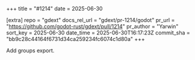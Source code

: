 +++
title = "#1214"
date = 2025-06-30

[extra]
repo = "gdext"
docs_rel_url = "gdext/pr-1214/godot"
pr_url = "https://github.com/godot-rust/gdext/pull/1214"
pr_author = "Yarwin"
sort_key = 2025-06-30
date_time = 2025-06-30T16:17:23Z
commit_sha = "bb9c28c44164f6731d34ca259234fc6074c1d80a"
+++

Add groups export.
